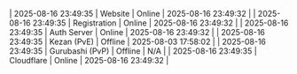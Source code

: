 | 2025-08-16 23:49:35 | Website | Online | 2025-08-16 23:49:32 |
| 2025-08-16 23:49:35 | Registration | Online | 2025-08-16 23:49:32 |
| 2025-08-16 23:49:35 | Auth Server | Online | 2025-08-16 23:49:32 |
| 2025-08-16 23:49:35 | Kezan (PvE) | Offline | 2025-08-03 17:58:02 |
| 2025-08-16 23:49:35 | Gurubashi (PvP) | Offline | N/A |
| 2025-08-16 23:49:35 | Cloudflare | Online | 2025-08-16 23:49:32 |
